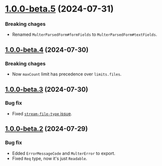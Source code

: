 <a name="1.0.0-beta.5"></a>
# [1.0.0-beta.5](https://github.com/ts-stack/multer/releases/tag/1.0.0-beta.5) (2024-07-31)

### Breaking chages

- Renamed `MulterParsedForm#formFields` to `MulterParsedForm#textFields`.

<a name="1.0.0-beta.4"></a>
## [1.0.0-beta.4](https://github.com/ts-stack/multer/releases/tag/1.0.0-beta.4) (2024-07-30)

### Breaking chages

- Now `maxCount` limit has precedence over `limits.files`.

<a name="1.0.0-beta.3"></a>
## [1.0.0-beta.3](https://github.com/ts-stack/multer/releases/tag/1.0.0-beta.3) (2024-07-30)

### Bug fix

- Fixed [`stream-file-type` issue](https://github.com/LinusU/stream-file-type/pull/6).

<a name="1.0.0-beta.2"></a>
## [1.0.0-beta.2](https://github.com/ts-stack/multer/releases/tag/1.0.0-beta.2) (2024-07-29)

### Bug fix

- Edded `ErrorMessageCode` and `MulterError` to export.
- Fixed `Req` type, now it's just `Readable`.
